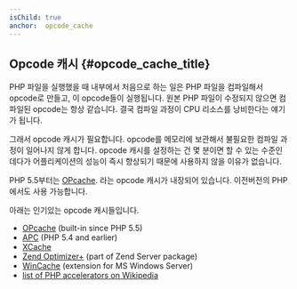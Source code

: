 ```yaml
---
isChild: true
anchor:  opcode_cache
---
```


## Opcode 캐시 {#opcode_cache_title}

PHP 파일을 실행했을 때 내부에서 처음으로 하는 일은 PHP 파일을 컴파일해서 opcode로 만들고, 이 opcode들이 실행됩니다.
원본 PHP 파일이 수정되지 않으면 컴파일된 opcode는 항상 같습니다. 결국 컴파일 과정이 CPU 리소스를 낭비한다는 얘기가
됩니다.

그래서 opcode 캐시가 필요합니다. opcode를 메모리에 보관해서 불필요한 컴파일 과정이 일어나지 않게 합니다. opcode 캐시를
설정하는 건 몇 분이면 할 수 있는 수준인데다가 어플리케이션의 성능이 즉시 향상되기 때문에 사용하지 않을 이유가 없습니다.

PHP 5.5부터는 [OPcache][opcache-book]. 라는 opcode 캐시가 내장되어 있습니다. 이전버전의 PHP에서도 사용 가능합니다.

아래는 인기있는 opcode 캐시들입니다.

* [OPcache][opcache-book] (built-in since PHP 5.5)
* [APC] (PHP 5.4 and earlier)
* [XCache]
* [Zend Optimizer+] (part of Zend Server package)
* [WinCache] (extension for MS Windows Server)
* [list of PHP accelerators on Wikipedia][PHP_accelerators]


[opcache-book]: http://php.net/book.opcache
[APC]: http://php.net/book.apc
[XCache]: http://xcache.lighttpd.net/
[Zend Optimizer+]: http://www.zend.com/products/server/
[WinCache]: http://www.iis.net/download/wincacheforphp
[PHP_accelerators]: http://en.wikipedia.org/wiki/List_of_PHP_accelerators